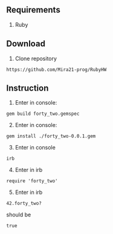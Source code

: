 ## Requirements


1. Ruby 

## Download
1. Clone repository 
```
https://github.com/Mira21-prog/RubyHW
```
## Instruction

1. Enter in console: 
```
gem build forty_two.gemspec
```

2. Enter in console:

```
gem install ./forty_two-0.0.1.gem
```
3. Enter in console
```
irb
```
4. Enter in irb

```
require 'forty_two'
```
5. Enter in irb
```
42.forty_two?
```
should be 
```
true
```
